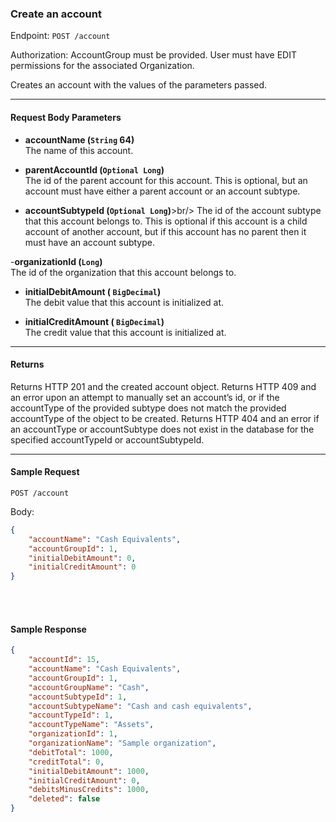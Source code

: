 ### Create an account
Endpoint: `POST /account`

Authorization: AccountGroup must be provided. User must have EDIT permissions for the associated Organization.

Creates an account with the values of the parameters passed.
___
#### Request Body Parameters
- **accountName (`String` 64)**<br/>
The name of this account.

- **parentAccountId (`Optional Long`)**<br/>
The id of the parent account for this account. This is optional, but an account must have either a parent account or an account subtype.

- **accountSubtypeId (`Optional Long`)**>br/>
The id of the account subtype that this account belongs to. This is optional if this account is a child account of another account, but if this account has no parent then it must have an account subtype.

-**organizationId (`Long`)**<br/>
The id of the organization that this account belongs to.

- **initialDebitAmount ( `BigDecimal`)**<br/>
The debit value that this account is initialized at. 

- **initialCreditAmount ( `BigDecimal`)**<br/>
The credit value that this account is initialized at. 

___

#### Returns
Returns HTTP 201 and the created account object. Returns HTTP 409 and an error upon an attempt to manually set an account’s id, or if the accountType of the provided subtype does not match the provided accountType of the object to be created. Returns HTTP 404 and an error if an accountType or accountSubtype does not exist in the database for the specified accountTypeId or accountSubtypeId.
___
#### Sample Request
`POST /account`

Body:
```json
{
    "accountName": "Cash Equivalents",
    "accountGroupId": 1,
	"initialDebitAmount": 0,
	"initialCreditAmount": 0
}
```
<br/>
<br/>

#### Sample Response
```json
{
    "accountId": 15,
    "accountName": "Cash Equivalents",
    "accountGroupId": 1,
    "accountGroupName": "Cash",
    "accountSubtypeId": 1,
    "accountSubtypeName": "Cash and cash equivalents",
    "accountTypeId": 1,
    "accountTypeName": "Assets",
    "organizationId": 1,
    "organizationName": "Sample organization",
    "debitTotal": 1000,
    "creditTotal": 0,
    "initialDebitAmount": 1000,
    "initialCreditAmount": 0,
    "debitsMinusCredits": 1000,
    "deleted": false
}
```
